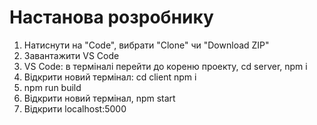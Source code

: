 # Настанова розробнику

1. Натиснути на "Code", вибрати "Clone" чи "Download ZIP"
2. Завантажити VS Code 
3. VS Code: в терміналі перейти до кореню проекту, cd server, npm i
4. Відкрити новий термінал: cd client npm i
5. npm run build
6. Відкрити новий термінал, npm start
7. Відкрити localhost:5000
    
